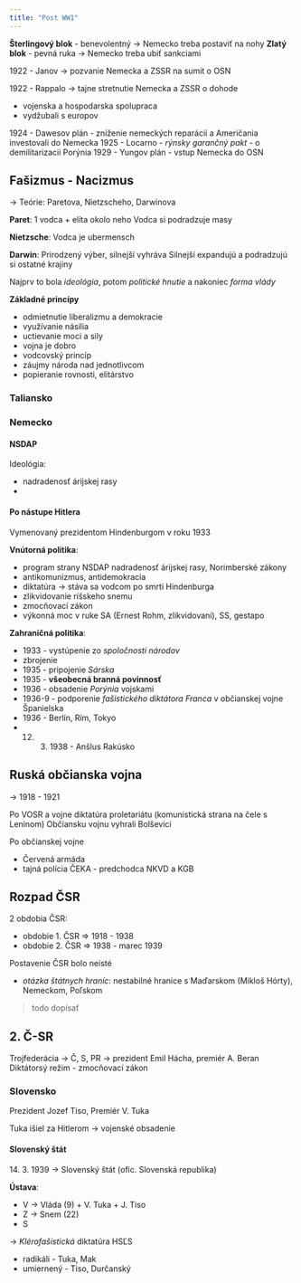 ```yaml
---
title: "Post WW1"
---
```


**Šterlingový blok** - benevolentný -> Nemecko treba postaviť na nohy
**Zlatý blok** - pevná ruka -> Nemecko treba ubiť sankciami

1922 - Janov -> pozvanie Nemecka a ZSSR na sumit o OSN

1922 - Rappalo -> tajne stretnutie Nemecka a ZSSR o dohode 
- vojenska a hospodarska spolupraca
- vydžubali s europov

1924 - Dawesov plán - zníženie nemeckých reparácií a Američania investovali do Nemecka
1925 - Locarno - *rýnsky garančný pakt* - o demilitarizacii Porýnia
1929 - Yungov plán - vstup Nemecka do OSN

## Fašizmus - Nacizmus
-> Teórie: Paretova, Nietzscheho, Darwinova

**Paret**:
1 vodca + elita okolo neho
Vodca si podradzuje masy

**Nietzsche**:
Vodca je ubermensch

**Darwin**:
Prirodzený výber, silnejší vyhráva
Silnejší expandujú a podradzujú si ostatné krajiny

Najprv to bola *ideológia*, potom *politické hnutie* a nakoniec *forma vlády*

**Základné princípy**
- odmietnutie liberalizmu a demokracie
- využívanie násilia
- uctievanie moci a sily
- vojna je dobro
- vodcovský princíp
- záujmy národa nad jednotlivcom
- popieranie rovnosti, elitárstvo

### Taliansko

### Nemecko

#### NSDAP

Ideológia:
- nadradenosť árijskej rasy
- 

#### Po nástupe Hitlera
Vymenovaný prezidentom Hindenburgom v roku 1933

**Vnútorná politika**:
- program strany NSDAP
	nadradenosť árijskej rasy, Norimberské zákony
- antikomunizmus, antidemokracia
- diktatúra -> stáva sa vodcom po smrti Hindenburga
- zlikvidovanie ríšskeho snemu
- zmocňovací zákon
- výkonná moc v ruke SA (Ernest Rohm, zlikvidovaní), SS, gestapo

**Zahraničná politika**:
- 1933 - vystúpenie zo *spoločnosti národov*
- zbrojenie
- 1935 - pripojenie *Sárska*
- 1935 - **všeobecná branná povinnosť**
- 1936 - obsadenie *Porýnia* vojskami
- 1936-9 - podporenie *fašistického diktátora Franca* v občianskej vojne Španielska
- 1936 - Berlín, Rím, Tokyo
- 12. 3. 1938 - Anšlus Rakúsko

## Ruská občianska vojna

-> 1918 - 1921

Po VOSR a vojne diktatúra proletariátu (komunistická strana na čele s Leninom)
Občiansku vojnu vyhrali Bolševici

Po občianskej vojne
- Červená armáda
- tajná polícia ČEKA - predchodca NKVD a KGB

## Rozpad ČSR

2 obdobia ČSR:
- obdobie 1. ČSR => 1918 - 1938
- obdobie 2. ČSR => 1938 - marec 1939

Postavenie ČSR bolo neisté
- *otázka štátnych hraníc*: nestabilné hranice s Maďarskom (Mikloš Hórty), Nemeckom, Poľskom

> todo dopísať

## 2. Č-SR

Trojfederácia -> Č, S, PR
-> prezident Emil Hácha, premiér A. Beran
Diktátorsý režim - zmocňovací zákon

### Slovensko

Prezident Jozef Tiso, Premiér V. Tuka

Tuka išiel za Hitlerom -> vojenské obsadenie

#### Slovenský štát

14\. 3. 1939 -> Slovenský štát (ofic. Slovenská republika)

**Ústava**:
- V -> Vláda (9) + V. Tuka + J. Tiso
- Z -> Snem (22)
- S

-> *Klérofašistická* diktatúra
HSĽS
- radikáli - Tuka, Mak
- umiernený - Tiso, Durčanský